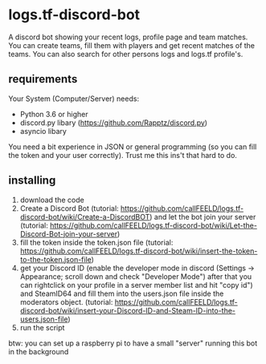 # logs.tf-discord-bot
A discord bot showing your recent logs, profile page and team matches. You can create teams, fill them with players and get recent matches of the teams. You can also search for other persons logs and logs.tf profile's.

## requirements
Your System (Computer/Server) needs: 
- Python 3.6 or higher
- discord.py libary (https://github.com/Rapptz/discord.py)
- asyncio libary

You need a bit experience in JSON or general programming (so you can fill the token and your user correctly). Trust me this ins't that hard to do.

## installing
1. download the code
2. Create a Discord Bot (tutorial: https://github.com/callFEELD/logs.tf-discord-bot/wiki/Create-a-DiscordBOT) and let the bot join your server (tutorial: https://github.com/callFEELD/logs.tf-discord-bot/wiki/Let-the-Discord-Bot-join-your-server)
3. fill the token inside the token.json file (tutorial: https://github.com/callFEELD/logs.tf-discord-bot/wiki/insert-the-token-to-the-token.json-file)
4. get your Discord ID (enable the developer mode in discord (Settings -> Appearance; scroll down and check "Developer Mode") after that you can rightclick on your profile in a server member list and hit "copy id") and SteamID64 and fill them into the users.json file inside the moderators object. (tutorial: https://github.com/callFEELD/logs.tf-discord-bot/wiki/insert-your-Discord-ID-and-Steam-ID-into-the-users.json-file)
5. run the script
 
 btw: you can set up a raspberry pi to have a small "server" running this bot in the background
